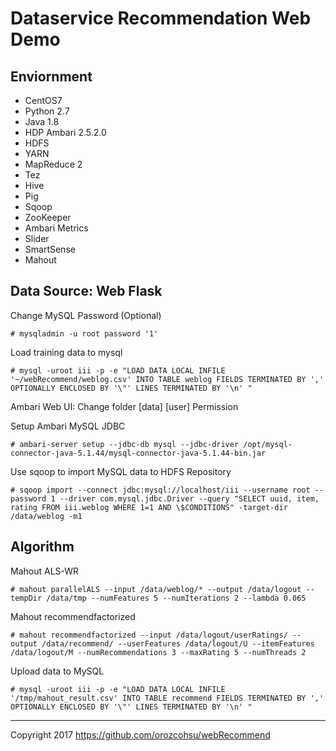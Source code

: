 # Dataservice Recommendation Web Demo

## Enviornment

* CentOS7
* Python 2.7
* Java 1.8
* HDP Ambari 2.5.2.0
 * HDFS
 * YARN
 * MapReduce 2
 * Tez
 * Hive
 * Pig
 * Sqoop
 * ZooKeeper
 * Ambari Metrics
 * Slider
 * SmartSense
 * Mahout

## Data Source: Web Flask


Change MySQL Password (Optional)
```shell
# mysqladmin -u root password '1'
```


Load training data to mysql

```shell
# mysql -uroot iii -p -e "LOAD DATA LOCAL INFILE '~/webRecommend/weblog.csv' INTO TABLE weblog FIELDS TERMINATED BY ',' OPTIONALLY ENCLOSED BY '\"' LINES TERMINATED BY '\n' "
```


Ambari Web UI: Change folder [data]  [user] Permission


Setup Ambari MySQL JDBC

```shell
# ambari-server setup --jdbc-db mysql --jdbc-driver /opt/mysql-connector-java-5.1.44/mysql-connector-java-5.1.44-bin.jar
```


Use sqoop to import MySQL data to HDFS Repository

```shell
# sqoop import --connect jdbc:mysql://localhost/iii --username root --password 1 --driver com.mysql.jdbc.Driver --query "SELECT uuid, item, rating FROM iii.weblog WHERE 1=1 AND \$CONDITIONS" -target-dir /data/weblog -m1
```


## Algorithm

Mahout ALS-WR

```shell
# mahout parallelALS --input /data/weblog/* --output /data/logout --tempDir /data/tmp --numFeatures 5 --numIterations 2 --lambda 0.065
```


Mahout recommendfactorized

```shell
# mahout recommendfactorized --input /data/logout/userRatings/ --output /data/recommend/ --userFeatures /data/logout/U --itemFeatures /data/logout/M --numRecommendations 3 --maxRating 5 --numThreads 2
```


Upload data to MySQL

```shell
# mysql -uroot iii -p -e "LOAD DATA LOCAL INFILE '/tmp/mahout_result.csv' INTO TABLE recommend FIELDS TERMINATED BY ',' OPTIONALLY ENCLOSED BY '\"' LINES TERMINATED BY '\n' "
```

---

Copyright 2017 https://github.com/orozcohsu/webRecommend
